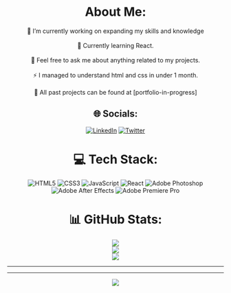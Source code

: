 <div align="center">

#  About Me:
🔭 I’m currently working on expanding my skills and knowledge<br><br>🌱 Currently learning React.<br><br> 🙌 Feel free to ask me about anything related to my projects.<br><br>⚡ I managed to understand html and css in under 1 month.<br><br>🤖 All past projects can be found at [portfolio-in-progress]

</div>  

<div align="center">

## 🌐 Socials:
 [![LinkedIn](https://img.shields.io/badge/LinkedIn-%230077B5.svg?logo=linkedin&logoColor=white)](https://www.linkedin.com/in/rain-slayer-a14ab026b/) [![Twitter](https://img.shields.io/badge/Twitter-%231DA1F2.svg?logo=Twitter&logoColor=white)](https://twitter.com/succubaee)

</div>  

<div align="center">

# 💻 Tech Stack:
 ![HTML5](https://img.shields.io/badge/html5-%23E34F26.svg?style=for-the-badge&logo=html5&logoColor=white) 
 ![CSS3](https://img.shields.io/badge/css3-%231572B6.svg?style=for-the-badge&logo=css3&logoColor=white) 
 ![JavaScript](https://img.shields.io/badge/javascript-%23323330.svg?style=for-the-badge&logo=javascript&logoColor=%23F7DF1E) 
 ![React](https://img.shields.io/badge/react-%2320232a.svg?style=for-the-badge&logo=react&logoColor=%2361DAFB)
 ![Adobe Photoshop](https://img.shields.io/badge/adobephotoshop-%2331A8FF.svg?style=for-the-badge&logo=adobephotoshop&logoColor=white)
 ![Adobe After Effects](https://img.shields.io/badge/Adobe%20After%20Effects-9999FF.svg?style=for-the-badge&logo=Adobe%20After%20Effects&logoColor=white) 
 ![Adobe Premiere Pro](https://img.shields.io/badge/Adobe%20Premiere%20Pro-9999FF.svg?style=for-the-badge&logo=Adobe%20Premiere%20Pro&logoColor=white)
</div>  

<div align="center">

# 📊 GitHub Stats:
![](https://github-readme-stats.vercel.app/api?username=DizzyDesu&theme=react&hide_border=true&include_all_commits=true&count_private=true)<br/>
![](https://github-readme-streak-stats.herokuapp.com/?user=DizzyDesu&theme=react&hide_border=true)<br/>
![](https://github-readme-stats.vercel.app/api/top-langs/?username=DizzyDesu&theme=react&hide_border=true&include_all_commits=true&count_private=true&layout=compact)

</div>  

---
 

---

<div align="center">

[![](https://visitcount.itsvg.in/api?id=DizzyDesu&icon=2&color=1)](https://visitcount.itsvg.in)

</div>  
